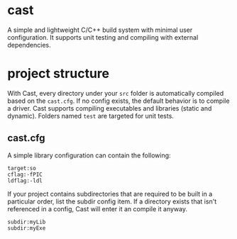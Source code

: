 # cast
A simple and lightweight C/C++ build system with minimal user configuration. It
supports unit testing and compiling with external dependencies.

# project structure 
With Cast, every directory under your `src` folder is automatically compiled
based on the `cast.cfg`. If no config exists, the default behavior is to compile
a driver. Cast supports compiling executables and libraries (static and
dynamic). Folders named `test` are targeted for unit tests. 

## cast.cfg
A simple library configuration can contain the following:
```
target:so
cflag:-fPIC 
ldflag:-ldl
```

If your project contains subdirectories that are required to be built in a
particular order, list the subdir config item. If a directory exists that isn't
referenced in a config, Cast will enter it an compile it anyway. 
```
subdir:myLib
subdir:myExe
```

